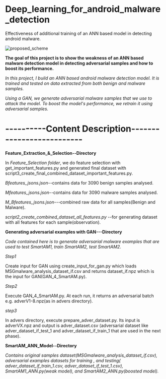 # Deep_learning_for_android_malware_detection
Effectiveness of additional training of an ANN based model in detecting android malware.

![proposed_scheme](https://user-images.githubusercontent.com/36197370/59243894-db837100-8c44-11e9-8fe3-d9c8d1b2a980.PNG)

**The goal of this project is to show the weakness of an ANN based malware detection model in detecting adversarial samples and how to boost its performance.**


*In this project, I build an ANN based android malware detection model. It is trained and tested on data extracted from both benign and malware samples.*

*Using a GAN, we generate adversarial malware samples that we use to attack the model.*
*To boost the model's performance, we retrain it using adversarial samples.*


# ----------Content Description--------------------------

**Feature_Extraction_&_Selection--Directory**

In *Feature_Selection folder*,  we do feature selection with get_important_features.py and generated final dataset with script3_create_final_combined_dataset_important_features.py.

*Bfeatures_jsons.json*--contains data for 3090 benign samples analysed.

*Mfeatures_jsons.json*--contains data for 3090 malware samples analysed.

*M_Bfeatures_jsons.json*---combined raw data for all samples(Benign and Malware).

*script2_create_combined_dataset_all_features.py* --for generating dataset with all features for each sample(observation).

**Generating adversarial examples with GAN---Directory**

*Code contained here is to generate adversarial malware examples that are used
to test SmartAM1, train SmartAM2, test SmartAM2.*

*Step1*

Create input for GAN using create_input_for_gan.py which loads MSGmalware_analysis_dataset_if.csv and returns dataset_if.npz which is the input for GAN(GAN_4_SmartAM.py).

*Step2*

Execute GAN_4_SmartAM.py. At each run, it returns an adversarial batch e.g. adverV1-8.npz(as in advers directory).

*step3*

In advers directory, execute prepare_adver_dataset.py. Its input is adverVX.npz and output is adver_dataset.csv (adversarial dataset like adver_dataset_if_test_1 and  adver_dataset_if_train_1 that are used in the next phase).

**SmartAM_ANN_Model--Directory**

*Contains original samples dataset(MSGmalware_analysis_dataset_if.csv), adversarial examples datasets for training , and testing(
adver_dataset_if_train_1.csv, adver_dataset_if_test_1.csv), SmartAM1_ANN.py(weak model), and SmartAM2_ANN.py(boosted model).*





